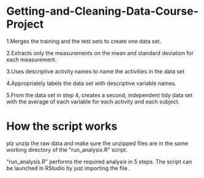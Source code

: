 # Getting-and-Cleaning-Data-Course-Project

1.Merges the training and the test sets to create one data set.

2.Extracts only the measurements on the mean and standard deviation for each measurement.

3.Uses descriptive activity names to name the activities in the data set

4.Appropriately labels the data set with descriptive variable names.

5.From the data set in step 4, creates a second, independent tidy data set with the average of each variable for each activity and each subject.


# How the script works

plz unzip the raw data and make sure the unzipped files are in the same working directory of the "run_analysis.R" script. 

"run_analysis.R" performs the required analysis in 5 steps. The script can be launched in RStudio by just importing the file.